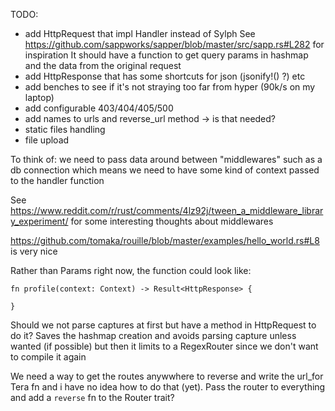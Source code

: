 TODO:

- add HttpRequest that impl Handler<HttpStream> instead of Sylph
See https://github.com/sappworks/sapper/blob/master/src/sapp.rs#L282 for inspiration
It should have a function to get query params in hashmap and the data from the original
request
- add HttpResponse that has some shortcuts for json (jsonify!() ?) etc
- add benches to see if it's not straying too far from hyper (90k/s on my laptop)
- add configurable 403/404/405/500
- add names to urls and reverse_url method -> is that needed?
- static files handling
- file upload


To think of:
we need to pass data around between "middlewares" such as a db connection which means we need to have some kind of context passed to the handler function

See https://www.reddit.com/r/rust/comments/4lz92j/tween_a_middleware_library_experiment/ for some interesting thoughts about middlewares

https://github.com/tomaka/rouille/blob/master/examples/hello_world.rs#L8 is very nice

Rather than Params right now, the function could look like:

```
fn profile(context: Context) -> Result<HttpResponse> {

}
```

Should we not parse captures at first but have a method in HttpRequest to do it?
Saves the hashmap creation and avoids parsing capture unless wanted (if possible) but then it limits to a RegexRouter since we don't want to compile it again

We need a way to get the routes anywwhere to reverse and write the url_for Tera fn and i have no idea how to do that (yet). Pass the router to everything and add a `reverse` fn to the Router trait?

